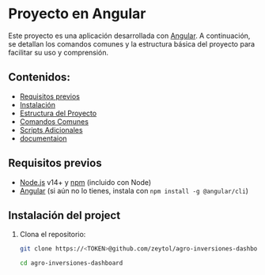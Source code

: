 # Proyecto en Angular

Este proyecto es una aplicación desarrollada con [Angular](https://angular.io/). A continuación, se detallan los comandos comunes y la estructura básica del proyecto para facilitar su uso y comprensión.

## Contenidos:

- [Requisitos previos](#)
- [Instalación](#)
- [Estructura del Proyecto](#)
- [Comandos Comunes](#)
- [Scripts Adicionales](#)
- [ documentaion](#)

## Requisitos previos

- [Node.js](https://nodejs.org/) v14+ y [npm](https://www.npmjs.com/) (incluido con Node)
- [Angular](https://angular.dev/installation) (si aún no lo tienes, instala con `npm install -g @angular/cli`)

## Instalación del project

1. Clona el repositorio:

   ```bash
   git clone https://<TOKEN>@github.com/zeytol/agro-inversiones-dashboard.git

   ```

   ```bash
   cd agro-inversiones-dashboard

   ```
